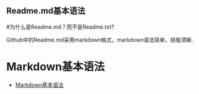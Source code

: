 ## Readme.md基本语法

#为什么是Readme.md？而不是Readme.txt?

Github中的Readme.md采用markdown格式，markdown语法简单，排版清晰.

# Markdown基本语法
* [Markdown基本语法](https://www.jianshu.com/p/191d1e21f7ed)
